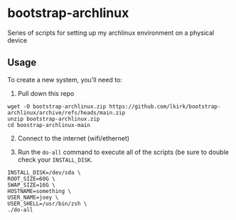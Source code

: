 # bootstrap-archlinux
Series of scripts for setting up my archlinux environment on a physical device

## Usage

To create a new system, you'll need to:

1. Pull down this repo
```
wget -O bootstrap-archlinux.zip https://github.com/lkirk/bootstrap-archlinux/archive/refs/heads/main.zip
unzip bootstrap-archlinux.zip
cd boostrap-archlinux-main
```
2. Connect to the internet (wifi/ethernet)

3. Run the `do-all` command to execute all of the scripts (be sure to double check your `INSTALL_DISK`.

```
INSTALL_DISK=/dev/sda \
ROOT_SIZE=60G \
SWAP_SIZE=16G \
HOSTNAME=something \
USER_NAME=joey \
USER_SHELL=/usr/bin/zsh \
./do-all
```
